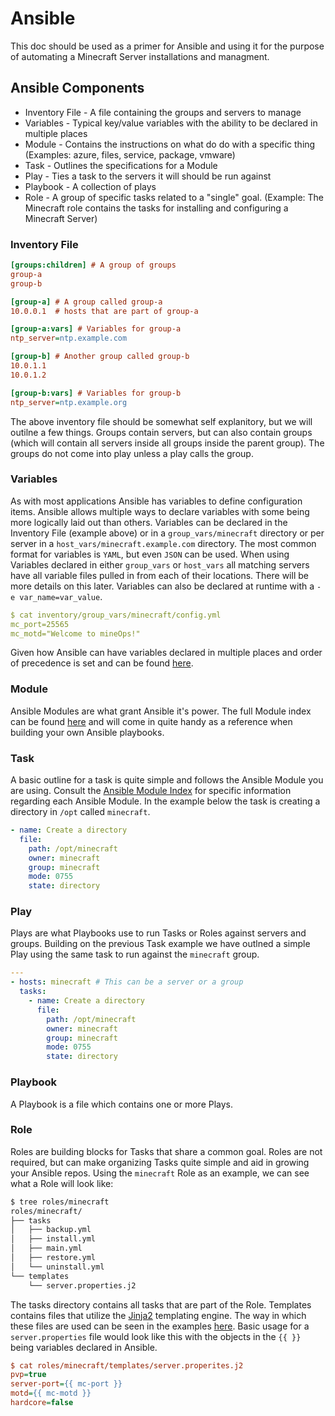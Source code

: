# Ansible

This doc should be used as a primer for Ansible and using it for the purpose of automating a Minecraft Server installations and managment.

## Ansible Components

* Inventory File - A file containing the groups and servers to manage
* Variables - Typical key/value variables with the ability to be declared in multiple places
* Module - Contains the instructions on what do do with a specific thing (Examples: azure, files, service, package, vmware)
* Task - Outlines the specifications for a Module
* Play - Ties a task to the servers it will should be run against
* Playbook - A collection of plays
* Role - A group of specific tasks related to a "single" goal. (Example: The Minecraft role contains the tasks for installing and configuring a Minecraft Server)

### Inventory File

```ini
[groups:children] # A group of groups
group-a
group-b

[group-a] # A group called group-a
10.0.0.1  # hosts that are part of group-a

[group-a:vars] # Variables for group-a
ntp_server=ntp.example.com

[group-b] # Another group called group-b
10.0.1.1
10.0.1.2

[group-b:vars] # Variables for group-b
ntp_server=ntp.example.org
```

The above inventory file should be somewhat self explanitory, but we will outilne a few things. Groups contain servers, but can also contain groups (which will contain all servers inside all groups inside the parent group). The groups do not come into play unless a play calls the group.

### Variables

As with most applications Ansible has variables to define configuration items. Ansible allows multiple ways to declare variables with some being more logically laid out than others. Variables can be declared in the Inventory File (example above) or in a `group_vars/minecraft` directory or per server in a `host_vars/minecraft.example.com` directory. The most common format for variables is `YAML`, but even `JSON` can be used. When using Variables declared in either `group_vars` or `host_vars` all matching servers have all variable files pulled in from each of their locations. There will be more details on this later. Variables can also be declared at runtime with a `-e var_name=var_value`.

```yaml
$ cat inventory/group_vars/minecraft/config.yml
mc_port=25565
mc_motd="Welcome to mineOps!"
```

Given how Ansible can have variables declared in multiple places and order of precedence is set and can be found [here](https://docs.ansible.com/ansible/latest/user_guide/playbooks_variables.html#understanding-variable-precedence).

### Module

Ansible Modules are what grant Ansible it's power. The full Module index can be found [here](https://docs.ansible.com/ansible/2.9/modules/modules_by_category.html) and will come in quite handy as a reference when building your own Ansible playbooks.

### Task

A basic outline for a task is quite simple and follows the Ansible Module you are using. Consult the [Ansible Module Index](https://docs.ansible.com/ansible/2.9/modules/modules_by_category.html) for specific information regarding each Ansible Module. In the example below the task is creating a directory in `/opt` called `minecraft`.

```yaml
- name: Create a directory
  file:
    path: /opt/minecraft
    owner: minecraft
    group: minecraft
    mode: 0755
    state: directory
```

### Play

Plays are what Playbooks use to run Tasks or Roles against servers and groups. Building on the previous Task example we have outlned a simple Play using the same task to run against the `minecraft` group.

```yaml
---
- hosts: minecraft # This can be a server or a group
  tasks:
    - name: Create a directory
      file:
        path: /opt/minecraft
        owner: minecraft
        group: minecraft
        mode: 0755
        state: directory
```

### Playbook

A Playbook is a file which contains one or more Plays. 

### Role

Roles are building blocks for Tasks that share a common goal. Roles are not required, but can make organizing Tasks quite simple and aid in growing your Ansible repos. Using the `minecraft` Role as an example, we can see what a Role will look like:

```sh
$ tree roles/minecraft
roles/minecraft/
├── tasks
│   ├── backup.yml
│   ├── install.yml
│   ├── main.yml
│   ├── restore.yml
│   └── uninstall.yml
└── templates
    └── server.properties.j2
```

The tasks directory contains all tasks that are part of the Role. Templates contains files that utilize the [Jinja2](https://jinja2docs.readthedocs.io/en/stable/) templating engine. The way in which these files are used can be seen in the examples [here](https://jinja.palletsprojects.com/en/3.0.x/templates/). Basic usage for a `server.properties` file would look like this with the objects in the `{{ }}` being variables declared in Ansible.

```ini
$ cat roles/minecraft/templates/server.properites.j2
pvp=true
server-port={{ mc-port }}
motd={{ mc-motd }}
hardcore=false
```
